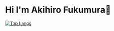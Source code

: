 # Hi I'm Akihiro Fukumura👋

[![Top Langs](https://github-readme-stats.vercel.app/api/top-langs/?username={akihirofukumura}
)](https://github.com/anuraghazra/github-readme-stats)

<!--
**akihirofukumura/akihirofukumura** is a ✨ _special_ ✨ repository because its `README.md` (this file) appears on your GitHub profile.

Here are some ideas to get you started:

- 🔭 I’m currently working on ...
- 🌱 I’m currently learning ...
- 👯 I’m looking to collaborate on ...
- 🤔 I’m looking for help with ...
- 💬 Ask me about ...
- 📫 How to reach me: ...
- 😄 Pronouns: ...
- ⚡ Fun fact: ...
-->

